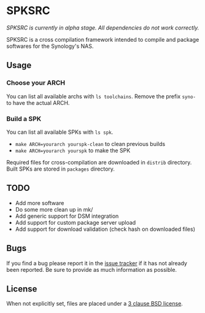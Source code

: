 SPKSRC
======

*SPKSRC is currently in alpha stage. All dependencies do not work correctly.*

SPKSRC is a cross compilation framework intended to compile and package softwares for the Synology's NAS.

Usage
-----

### Choose your ARCH
You can list all available archs with `ls toolchains`. Remove the prefix `syno-` to have the actual ARCH.

### Build a SPK
You can list all available SPKs with `ls spk`.

* `make ARCH=yourarch yourspk-clean` to clean previous builds
* `make ARCH=yourarch yourspk` to make the SPK

Required files for cross-compilation are downloaded in `distrib` directory.
Built SPKs are stored in `packages` directory.


TODO
----

* Add more software
* Do some more clean up in mk/
* Add generic support for DSM integration
* Add support for custom package server upload 
* Add support for download validation (check hash on downloaded files)

Bugs
----
If you find a bug please report it in the [issue tracker][issuetracker] if it has not already been reported. Be sure to provide as much information as possible.

## License
When not explicitly set, files are placed under a [3 clause BSD license][bsd3clause].

[bsd3clause]: http://www.opensource.org/licenses/BSD-3-Clause
[issuetracker]: https://github.com/SynoCommunity/spksrc/issues
